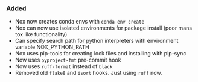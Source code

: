 <!-- markdownlint-disable MD041 -->
<!--
A new scriv changelog fragment.

Uncomment the section that is right (remove the HTML comment wrapper).
-->

<!--
### Removed

- A bullet item for the Removed category.

-->

### Added

- Nox now creates conda envs with `conda env create`
- Nox can now use isolated environments for package install (poor mans tox like
  functionality)
- Can specify search path for python interpreters with environment variable
  NOX_PYTHON_PATH
- Nox uses pip-tools for creating lock files and installing with pip-sync
- Now uses `pyproject-fmt` pre-commit hook
- Now uses `ruff-format` instead of `black`
- Removed old `flake8` and `isort` hooks. Just using `ruff` now.
<!--

### Changed

- A bullet item for the Changed category.

-->

<!--
### Deprecated

- A bullet item for the Deprecated category.

-->
<!--
### Fixed

- A bullet item for the Fixed category.

-->
<!--
### Security

- A bullet item for the Security category.

-->
